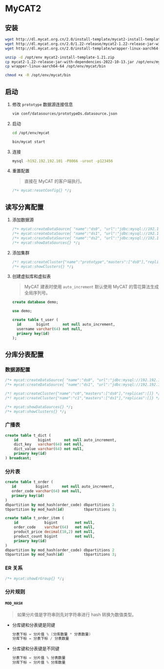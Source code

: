 # MyCAT2

## 安装

```bash
wget http://dl.mycat.org.cn/2.0/install-template/mycat2-install-template-1.21.zip
wget http://dl.mycat.org.cn/2.0/1.22-release/mycat2-1.22-release-jar-with-dependencies-2022-10-13.jar
wget http://dl.mycat.org.cn/2.0/install-template/wrapper-linux-aarch64-64

unzip -d /opt/env mycat2-install-template-1.21.zip
cp mycat2-1.22-release-jar-with-dependencies-2022-10-13.jar /opt/env/mycat/lib
cp wrapper-linux-aarch64-64 /opt/env/mycat/bin

chmod +x -R /opt/env/mycat/bin
```

## 启动

1. 修改 `prototype` 数据源连接信息

    ```bash
    vim conf/datasources/prototypeDs.datasource.json
    ```

2. 启动

    ```bash
    cd /opt/env/mycat

    bin/mycat start
    ```

3. 连接

    ```bash
    mysql -h192.192.192.101 -P8066 -uroot -p123456
    ```

4. 重置配置

    > 直接在 MyCAT 的客户端执行。

    ```sql
    /*+ mycat:resetConfig{} */;
    ```

## 读写分离配置

1. 添加数据源

    ```sql
    /*+ mycat:createDataSource{ "name":"ds0", "url":"jdbc:mysql://192.192.192.101:3306/demo", "user":"root", "password":"root" } */;
    /*+ mycat:createDataSource{ "name":"ds1", "url":"jdbc:mysql://192.192.192.101:3307/demo", "user":"root", "password":"root" } */;
    /*+ mycat:createDataSource{ "name":"ds2", "url":"jdbc:mysql://192.192.192.101:3308/demo", "user":"root", "password":"root" } */;
    /*+ mycat:showDataSources{} */;
    ```

2. 添加集群

    ```sql
    /*! mycat:createCluster{"name":"prototype","masters":["ds0"],"replicas":["ds1", "ds2"]} */;
    /*+ mycat:showClusters{} */;
    ```

3. 创建虚拟库和虚拟表

    > MyCAT 建表时使用 `auto_increment` 默认使用 MyCAT 的雪花算法生成全局序列号。

    ```sql
    create database demo;

    use demo;

    create table t_user (
      id       bigint      not null auto_increment,
      username varchar(64) not null,
      primary key(id)
    );
    ```

## 分库分表配置

### 数据源配置

```sql
/*+ mycat:createDataSource{ "name":"ds0", "url":"jdbc:mysql://192.192.192.101:3306", "user":"root", "password":"root" } */;
/*+ mycat:createDataSource{ "name":"ds1", "url":"jdbc:mysql://192.192.192.101:3307", "user":"root", "password":"root" } */;

/*! mycat:createCluster{"name":"c0","masters":["ds0"],"replicas":[]} */;
/*! mycat:createCluster{"name":"c1","masters":["ds1"],"replicas":[]} */;

/*+ mycat:showDataSources{} */;
/*+ mycat:showClusters{} */;
```

### 广播表

```sql
create table t_dict (
    id         bigint      not null auto_increment,
    dict_key   varchar(64) not null,
    dict_value varchar(64) not null,
    primary key(id)
) broadcast;
```

### 分片表

```sql
create table t_order (
   id         bigint      not null auto_increment,
   order_code varchar(64) not null,
   primary key(id)
)
dbpartition by mod_hash(order_code) dbpartitions 2
tbpartition by mod_hash(id)         tbpartitions 3;
```

```sql
create table t_order_item (
    id            bigint        not null,
    order_code    varchar(64)   not null,
    product_price decimal(10,2) not null,
    product_count bigint        not null,
    primary key(id)
)
dbpartition by mod_hash(order_code) dbpartitions 2
tbpartition by mod_hash(id)         tbpartitions 3;
```

### ER 关系

```sql
/*+ mycat:showErGroup{} */;
```

### 分片规则

#### `MOD_HASH`

> 如果分片值是字符串则先对字符串进行 hash 转换为数值类型。

-   分库键和分表键是同键

    ```java
    分表下标 = 分片值 % (分库数量 * 分表数量)
    分库下标 = 分表下标 / 分表数量
    ```

-   分库键和分表键是不同键

    ```java
    分表下标 = 分片值 % 分表数量
    分库下标 = 分片值 % 分库数量
    ```
